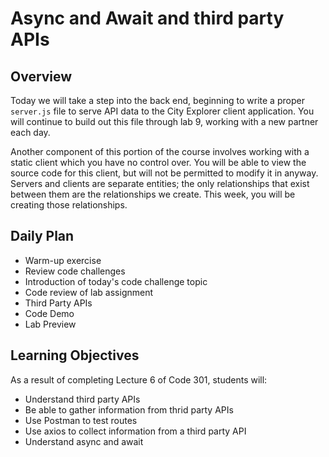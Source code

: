 # Async and Await and third party APIs

## Overview

Today we will take a step into the back end, beginning to write a proper `server.js` file to serve API data to the City Explorer client application. You will continue to build out this file through lab 9, working with a new partner each day.

Another component of this portion of the course involves working with a static client which you have no control over. You will be able to view the source code for this client, but will not be permitted to modify it in anyway. Servers and clients are separate entities; the only relationships that exist between them are the relationships we create. This week, you will be creating those relationships.

## Daily Plan

- Warm-up exercise
- Review code challenges
- Introduction of today's code challenge topic
- Code review of lab assignment
- Third Party APIs
- Code Demo
- Lab Preview

## Learning Objectives

As a result of completing Lecture 6 of Code 301, students will:

- Understand third party APIs
- Be able to gather information from thrid party APIs
- Use Postman to test routes
- Use axios to collect information from a third party API
- Understand async and await
